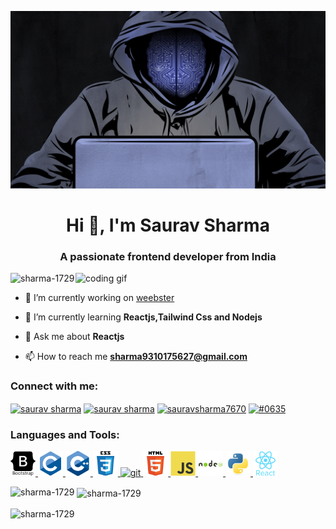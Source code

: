 ![logo](https://github.com/SHARMA-1729/SHARMA-1729/blob/main/AI.gif?raw=true)
<h1 align="center">Hi 👋, I'm Saurav Sharma</h1>
<h3 align="center">A passionate frontend developer from India</h3>
<img align="right" alt="coding gif" width="400" src="https://raw.githubusercontent.com/abhisheknaiidu/abhisheknaiidu/master/code.gif"
<p align="left"> <img src="https://komarev.com/ghpvc/?username=sharma-1729&label=Profile%20views&color=0e75b6&style=flat" alt="sharma-1729" /> </p>

- 🔭 I’m currently working on [weebster](https://rec-1104.github.io/Hackbyte-weebster1/)

- 🌱 I’m currently learning **Reactjs,Tailwind Css and Nodejs**

- 💬 Ask me about **Reactjs**

- 📫 How to reach me **sharma9310175627@gmail.com**

<h3 align="left">Connect with me:</h3>
<p align="left">
<a href="https://linkedin.com/in/saurav sharma" target="blank"><img align="center" src="https://raw.githubusercontent.com/rahuldkjain/github-profile-readme-generator/master/src/images/icons/Social/linked-in-alt.svg" alt="saurav sharma" height="30" width="40" /></a>
<a href="https://fb.com/saurav sharma" target="blank"><img align="center" src="https://raw.githubusercontent.com/rahuldkjain/github-profile-readme-generator/master/src/images/icons/Social/facebook.svg" alt="saurav sharma" height="30" width="40" /></a>
<a href="https://instagram.com/sauravsharma7670" target="blank"><img align="center" src="https://raw.githubusercontent.com/rahuldkjain/github-profile-readme-generator/master/src/images/icons/Social/instagram.svg" alt="sauravsharma7670" height="30" width="40" /></a>
<!-- <a href="https://www.codechef.com/users/code_learner99" target="blank"><img align="center" src="https://cdn.jsdelivr.net/npm/simple-icons@3.1.0/icons/codechef.svg" alt="code_learner99" height="30" width="40" /></a> -->
<!-- <a href="https://codeforces.com/profile/code_learner99" target="blank"><img align="center" src="https://raw.githubusercontent.com/rahuldkjain/github-profile-readme-generator/master/src/images/icons/Social/codeforces.svg" alt="code_learner99" height="30" width="40" /></a> -->
<a href="https://discord.gg/#0635" target="blank"><img align="center" src="https://raw.githubusercontent.com/rahuldkjain/github-profile-readme-generator/master/src/images/icons/Social/discord.svg" alt="#0635" height="30" width="40" /></a>
</p>

<h3 align="left">Languages and Tools:</h3>
<p align="left"> <a href="https://getbootstrap.com" target="_blank" rel="noreferrer"> <img src="https://raw.githubusercontent.com/devicons/devicon/master/icons/bootstrap/bootstrap-plain-wordmark.svg" alt="bootstrap" width="40" height="40"/> </a> <a href="https://www.cprogramming.com/" target="_blank" rel="noreferrer"> <img src="https://raw.githubusercontent.com/devicons/devicon/master/icons/c/c-original.svg" alt="c" width="40" height="40"/> </a> <a href="https://www.w3schools.com/cpp/" target="_blank" rel="noreferrer"> <img src="https://raw.githubusercontent.com/devicons/devicon/master/icons/cplusplus/cplusplus-original.svg" alt="cplusplus" width="40" height="40"/> </a> <a href="https://www.w3schools.com/css/" target="_blank" rel="noreferrer"> <img src="https://raw.githubusercontent.com/devicons/devicon/master/icons/css3/css3-original-wordmark.svg" alt="css3" width="40" height="40"/> </a> <a href="https://git-scm.com/" target="_blank" rel="noreferrer"> <img src="https://www.vectorlogo.zone/logos/git-scm/git-scm-icon.svg" alt="git" width="40" height="40"/> </a> <a href="https://www.w3.org/html/" target="_blank" rel="noreferrer"> <img src="https://raw.githubusercontent.com/devicons/devicon/master/icons/html5/html5-original-wordmark.svg" alt="html5" width="40" height="40"/> </a> <a href="https://developer.mozilla.org/en-US/docs/Web/JavaScript" target="_blank" rel="noreferrer"> <img src="https://raw.githubusercontent.com/devicons/devicon/master/icons/javascript/javascript-original.svg" alt="javascript" width="40" height="40"/> </a> <a href="https://nodejs.org" target="_blank" rel="noreferrer"> <img src="https://raw.githubusercontent.com/devicons/devicon/master/icons/nodejs/nodejs-original-wordmark.svg" alt="nodejs" width="40" height="40"/> </a> <a href="https://www.python.org" target="_blank" rel="noreferrer"> <img src="https://raw.githubusercontent.com/devicons/devicon/master/icons/python/python-original.svg" alt="python" width="40" height="40"/> </a> <a href="https://reactjs.org/" target="_blank" rel="noreferrer"> <img src="https://raw.githubusercontent.com/devicons/devicon/master/icons/react/react-original-wordmark.svg" alt="react" width="40" height="40"/> </a> </p>

<p><img align="left" src="https://github-readme-stats.vercel.app/api/top-langs?username=sharma-1729&show_icons=true&locale=en&layout=compact" alt="sharma-1729" /></p>

<p>&nbsp;<img align="center" src="https://github-readme-stats.vercel.app/api?username=sharma-1729&show_icons=true&locale=en" alt="sharma-1729" /></p>

<p><img align="center" src="https://github-readme-streak-stats.herokuapp.com/?user=sharma-1729&" alt="sharma-1729" /></p>
